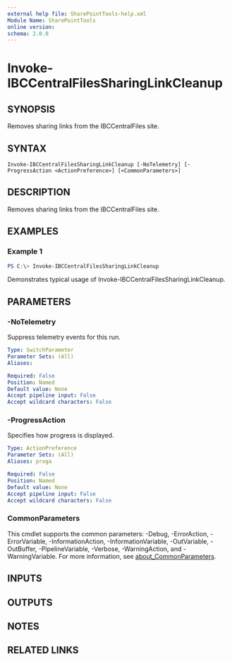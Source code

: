 ```yaml
---
external help file: SharePointTools-help.xml
Module Name: SharePointTools
online version:
schema: 2.0.0
---
```


# Invoke-IBCCentralFilesSharingLinkCleanup

## SYNOPSIS
Removes sharing links from the IBCCentralFiles site.

## SYNTAX

```
Invoke-IBCCentralFilesSharingLinkCleanup [-NoTelemetry] [-ProgressAction <ActionPreference>] [<CommonParameters>]
```

## DESCRIPTION
Removes sharing links from the IBCCentralFiles site.

## EXAMPLES

### Example 1
```powershell
PS C:\> Invoke-IBCCentralFilesSharingLinkCleanup
```

Demonstrates typical usage of Invoke-IBCCentralFilesSharingLinkCleanup.

## PARAMETERS

### -NoTelemetry
Suppress telemetry events for this run.

```yaml
Type: SwitchParameter
Parameter Sets: (All)
Aliases:

Required: False
Position: Named
Default value: None
Accept pipeline input: False
Accept wildcard characters: False
```

### -ProgressAction
Specifies how progress is displayed.

```yaml
Type: ActionPreference
Parameter Sets: (All)
Aliases: proga

Required: False
Position: Named
Default value: None
Accept pipeline input: False
Accept wildcard characters: False
```

### CommonParameters
This cmdlet supports the common parameters: -Debug, -ErrorAction, -ErrorVariable, -InformationAction, -InformationVariable, -OutVariable, -OutBuffer, -PipelineVariable, -Verbose, -WarningAction, and -WarningVariable. For more information, see [about_CommonParameters](http://go.microsoft.com/fwlink/?LinkID=113216).

## INPUTS

## OUTPUTS

## NOTES

## RELATED LINKS
